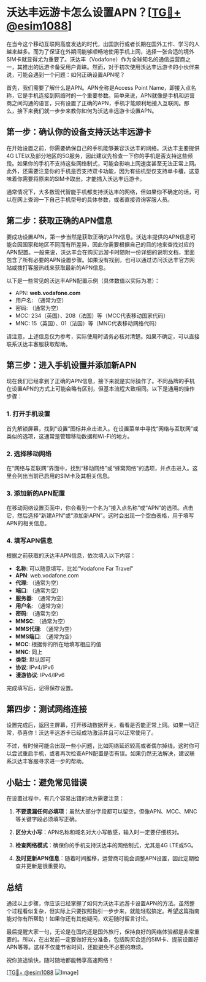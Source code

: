 # 沃达丰远游卡怎么设置APN？[[TG💪+ @esim1088](https://t.me/s/esim1088)]

在当今这个移动互联网高度发达的时代，出国旅行或者长期在国外工作、学习的人越来越多。而为了保证在外期间能够顺畅地使用手机上网，选择一张合适的境外SIM卡就显得尤为重要了。沃达丰（Vodafone）作为全球知名的通信运营商之一，其推出的远游卡备受用户青睐。然而，对于初次使用沃达丰远游卡的小伙伴来说，可能会遇到一个问题：如何正确设置APN呢？

首先，我们需要了解什么是APN。APN全称是Access Point Name，即接入点名称，它是手机连接到网络时的一个重要参数。简单来说，APN就像是手机和运营商之间沟通的语言，只有设置了正确的APN，手机才能顺利地接入互联网。那么，接下来我们就一步步来教你如何为沃达丰远游卡设置APN。

## 第一步：确认你的设备支持沃达丰远游卡

在开始设置之前，你需要确保自己的手机能够兼容沃达丰的网络。沃达丰主要提供4G LTE以及部分地区的5G服务，因此建议先检查一下你的手机是否支持这些频段。如果你的手机不支持这些网络制式，可能会影响上网速度甚至无法正常上网。此外，还需要注意你的手机是否支持双卡功能，因为有些机型仅支持单卡槽，这意味着你需要将原来的SIM卡取出，才能插入沃达丰远游卡。

通常情况下，大多数现代智能手机都支持沃达丰的网络，但如果你不确定的话，可以在网上查询一下自己手机型号的具体参数，或者直接咨询客服人员。

## 第二步：获取正确的APN信息

要成功设置APN，第一步当然是获取正确的APN信息。沃达丰提供的APN信息可能会因国家和地区不同而有所差异，因此你需要根据自己的目的地来查找对应的APN配置。一般来说，沃达丰会在购买远游卡时随附一份详细的说明文档，里面包含了所有必要的APN设置步骤。如果没有找到，也可以通过访问沃达丰官方网站或拨打客服热线来获取最新的APN信息。

以下是一些常见的沃达丰APN配置示例（具体数值以实际为准）：

- APN: **web.vodafone.com**
- 用户名: （通常为空）
- 密码: （通常为空）
- MCC: 234（英国）、208（法国）等（MCC代表移动国家代码）
- MNC: 15（英国）、01（法国）等（MNC代表移动网络代码）

请注意，上述信息仅为参考，实际使用时请务必核对清楚。如果不确定，可以直接联系沃达丰客服获取帮助。

## 第三步：进入手机设置并添加新APN

现在我们已经拿到了正确的APN信息，接下来就是实际操作了。不同品牌的手机在设置APN的方式上可能会略有区别，但基本流程大致相同。以下是通用的操作步骤：

### 1. 打开手机设置

首先解锁屏幕，找到“设置”图标并点击进入。在设置菜单中寻找“网络与互联网”或类似的选项，这通常是管理移动数据和Wi-Fi的地方。

### 2. 选择移动网络

在“网络与互联网”界面中，找到“移动网络”或“蜂窝网络”的选项，并点击进入。这里会列出当前已启用的SIM卡及其相关信息。

### 3. 添加新的APN配置

在移动网络设置页面中，你会看到一个名为“接入点名称”或“APN”的选项。点击它，然后选择“新建APN”或“添加新APN”。这时会出现一个空白表格，用于填写APN的相关信息。

### 4. 填写APN信息

根据之前获取的沃达丰APN信息，依次填入以下内容：
- **名称**: 可以随意填写，比如“Vodafone Far Travel”
- **APN**: web.vodafone.com
- **代理**: （通常为空）
- **端口**: （通常为空）
- **服务器**: （通常为空）
- **用户名**: （通常为空）
- **密码**: （通常为空）
- **MMSC**: （通常为空）
- **MMS代理**: （通常为空）
- **MMS端口**: （通常为空）
- **MCC**: 根据你的所在地填写相应的值
- **MNC**: 同上
- **类型**: 默认即可
- **协议**: IPv4/IPv6
- **漫游协议**: IPv4/IPv6

完成填写后，记得保存设置。

## 第四步：测试网络连接

设置完成后，返回主屏幕，打开移动数据开关，看看是否能正常上网。如果一切正常，恭喜你！沃达丰远游卡已经成功激活并且可以正常使用了。

不过，有时候可能会出现一些小问题，比如网络延迟较高或者偶尔掉线。这时你可以尝试重启手机，或者再次检查APN配置是否有误。如果仍然无法解决，建议联系沃达丰客服寻求进一步的帮助。

## 小贴士：避免常见错误

在设置过程中，有几个容易出错的地方需要注意：

1. **不要遗漏任何必填项**：虽然大部分字段都可以留空，但像APN、MCC、MNC等关键字段必须填写正确。
   
2. **区分大小写**：APN名称和域名对大小写敏感，输入时一定要仔细核对。

3. **检查网络模式**：确保你的手机支持沃达丰的网络制式，尤其是4G LTE或5G。

4. **及时更新APN信息**：随着时间推移，运营商可能会调整APN设置，因此定期检查并更新是很重要的。

## 总结

通过以上步骤，你应该已经掌握了如何为沃达丰远游卡设置APN的方法。虽然整个过程看似复杂，但实际上只要按照指引一步步来，就能轻松搞定。希望这篇指南能对你有所帮助！如果你还有其他疑问，欢迎随时留言讨论。

最后提醒大家一句，无论是在国内还是国外旅行，保持良好的网络体验都是非常重要的。所以，在出发前一定要做好充分准备，包括购买合适的SIM卡、提前设置好APN等等。这样不仅能节省时间，还能避免不必要的麻烦。

祝你旅途愉快，随时随地都能畅享高速网络！

[[TG💪+ @esim1088](https://t.me/s/esim1088) ![Image](https://i.postimg.cc/4NQfJmqS/Snipaste-2025-05-13-00-14-12.png)]